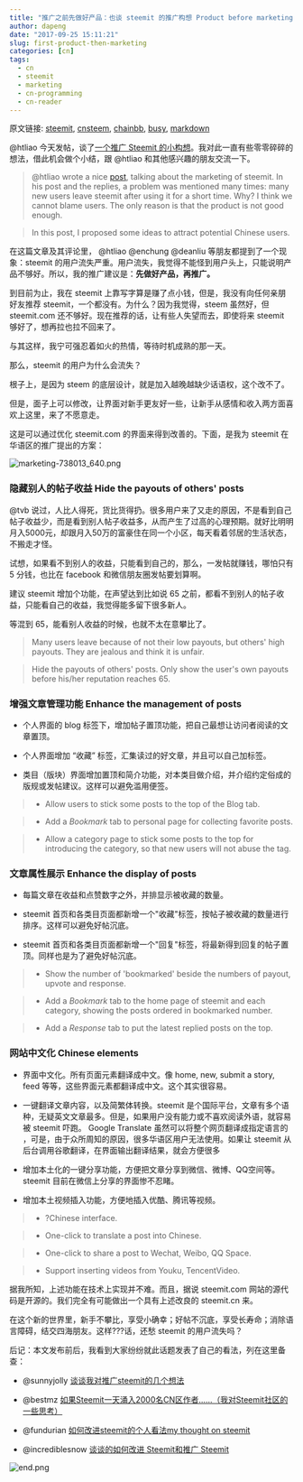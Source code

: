 ```yaml
---
title: "推广之前先做好产品：也谈 steemit 的推广构想 Product before marketing"
author: dapeng
date: "2017-09-25 15:11:21"
slug: first-product-then-marketing
categories: [cn]
tags: 
  - cn
  - steemit
  - marketing
  - cn-programming
  - cn-reader
---
```


原文链接: [steemit](https://steemit.com/cn/@dapeng/first-product-then-marketing), [cnsteem](https://cnsteem.com/cn/@dapeng/first-product-then-marketing), [chainbb](https://chainbb.com/cn/@dapeng/first-product-then-marketing), [busy](https://busy.org/cn/@dapeng/first-product-then-marketing), [markdown](https://raw.githubusercontent.com/pzhaonet/steem_mirror/master/content/post/first-product-then-marketing.md)

@htliao 今天发帖，谈了[一个推广 Steemit  的小构想](https://steemit.com/cn/@htliao/steemit)。我对此一直有些零零碎碎的想法，借此机会做个小结，跟 @htliao 和其他感兴趣的朋友交流一下。


> @htliao wrote a nice  [post](https://steemit.com/cn/@htliao/steemit), talking about the marketing of steemit. In his post and the replies, a problem was mentioned many times: many new users leave steemit after using it for a short time. Why? I think we cannot blame users. The only reason is that the product is not good enough. 

>
> In this post, I proposed some ideas to attract potential Chinese users.


在这篇文章及其评论里， @htliao @enchung @deanliu 等朋友都提到了一个现象：steemit 的用户流失严重。用户流失，我觉得不能怪到用户头上，只能说明产品不够好。所以，我的推广建议是：**先做好产品，再推广。**


到目前为止，我在 steemit 上靠写字算是赚了点小钱，但是，我没有向任何亲朋好友推荐 steemit，一个都没有。为什么？因为我觉得，steem 虽然好，但 steemit.com 还不够好。现在推荐的话，让有些人失望而去，即使将来 steemit 够好了，想再拉也拉不回来了。


与其这样，我宁可强忍着如火的热情，等待时机成熟的那一天。


那么，steemit 的用户为什么会流失？


根子上，是因为 steem 的底层设计，就是加入越晚越缺少话语权，这个改不了。


但是，面子上可以修改，让界面对新手更友好一些，让新手从感情和收入两方面喜欢上这里，来了不愿意走。


这是可以通过优化 steemit.com 的界面来得到改善的。下面，是我为 steemit 在华语区的推广提出的方案：


 ![marketing-738013_640.png](https://steemitimages.com/DQmcwHcd3Y7YrDTx7PGRBLe3y2TL38uY29CTG1NW7EvUsv9/marketing-738013_640.png)



### 隐藏别人的帖子收益 Hide the payouts of others' posts


@tvb 说过，人比人得死，货比货得扔。很多用户来了又走的原因，不是看到自己帖子收益少，而是看到别人帖子收益多，从而产生了过高的心理预期。就好比明明月入5000元，却跟月入50万的富豪住在同一个小区，每天看着邻居的生活状态，不搬走才怪。


试想，如果看不到别人的收益，只能看到自己的，那么，一发帖就赚钱，哪怕只有 5 分钱，也比在 facebook 和微信朋友圈发帖要划算啊。


建议 steemit 增加个功能，在声望达到比如说 65 之前，都看不到别人的帖子收益，只能看自己的收益，我觉得能多留下很多新人。


等混到 65，能看别人收益的时候，也就不太在意攀比了。


> Many users leave because of not their low payouts, but others' high payouts. They are jealous and think it is  unfair. 

>
> Hide the payouts of others' posts. Only show the user's own payouts before his/her reputation reaches 65. 


### 增强文章管理功能 Enhance the management of posts


- 个人界面的 blog 标签下，增加帖子置顶功能，把自己最想让访问者阅读的文章置顶。

- 个人界面增加 “收藏” 标签，汇集读过的好文章，并且可以自己加标签。

- 类目（版块）界面增加置顶和简介功能，对本类目做介绍，并介绍约定俗成的版规或发帖建议。这样可以避免滥用便签。


> - Allow users to stick some posts to the top of the Blog tab.

> - Add a *Bookmark* tab to personal page for collecting favorite posts.

> - Allow a category page to stick some posts to the top for introducing the category, so that new users will not abuse the tag.


### 文章属性展示 Enhance the display of posts


- 每篇文章在收益和点赞数字之外，并排显示被收藏的数量。

- steemit 首页和各类目页面都新增一个"收藏"标签，按帖子被收藏的数量进行排序。这样可以避免好帖沉底。

- steemit 首页和各类目页面都新增一个"回复"标签，将最新得到回复的帖子置顶。同样也是为了避免好帖沉底。


> - Show the number of 'bookmarked' beside the numbers of payout, upvote and response.

> - Add a *Bookmark* tab to the home page of steemit and each category, showing the posts ordered in bookmarked number. 

> - Add a *Response* tab to put the latest replied posts on the top.


### 网站中文化 Chinese elements


- 界面中文化。所有页面元素翻译成中文。像 home, new, submit a story, feed 等等，这些界面元素都翻译成中文。这个其实很容易。

- 一键翻译文章内容，以及简繁体转换。steemit 是个国际平台，文章有多个语种，无疑英文文章最多。但是，如果用户没有能力或不喜欢阅读外语，就容易被 steemit 吓跑。 Google Translate 虽然可以将整个网页翻译成指定语言的 ，可是，由于众所周知的原因，很多华语区用户无法使用。如果让 steemit 从后台调用谷歌翻译，在界面输出翻译结果，就会方便很多

- 增加本土化的一键分享功能，方便把文章分享到微信、微博、QQ空间等。steemit 目前在微信上分享的界面惨不忍睹。

- 增加本土视频插入功能，方便地插入优酷、腾讯等视频。


> - ?Chinese interface.

> - One-click to translate a post into Chinese.

> - One-click to share a post to Wechat, Weibo, QQ Space.

> - Support inserting videos from Youku, TencentVideo.


据我所知，上述功能在技术上实现并不难。而且，据说 steemit.com 网站的源代码是开源的。我们完全有可能做出一个具有上述改良的 steemit.cn 来。


在这个新的世界里，新手不攀比，享受小确幸；好帖不沉底，享受长寿命；消除语言障碍，结交四海朋友。这样???话，还愁 steemit 的用户流失吗？


后记：本文发布前后，我看到大家纷纷就此话题发表了自己的看法，列在这里备查：


- @sunnyjolly [谈谈我对推广steemit的几个想法](https://steemit.com/cn/@sunnyjolly/4xmjfd-steemit)

- @bestmz [如果Steemit一天涌入2000名CN区作者......（我对Steemit社区的一些思考）](https://steemit.com/cn/@bestmz/steemit-2000-cn-steemit)

- @fundurian [如何改进steemit的个人看法my thought on steemit](https://steemit.com/cn/@fundurian/steemit-my-thought-on-steemit)

- @incrediblesnow [谈谈的如何改进 Steemit和推广 Steemit](https://steemit.com/cn/@incrediblesnow/am2zg-steemit)


![end.png](https://steemitimages.com/DQmWKRoZhpvHW3sFkHUnfkbZGNsZUe8FBEgEbkRXQXoE4bu/end.png)
